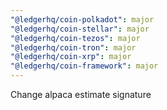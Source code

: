 ```yaml
---
"@ledgerhq/coin-polkadot": major
"@ledgerhq/coin-stellar": major
"@ledgerhq/coin-tezos": major
"@ledgerhq/coin-tron": major
"@ledgerhq/coin-xrp": major
"@ledgerhq/coin-framework": major
---
```


Change alpaca estimate signature

